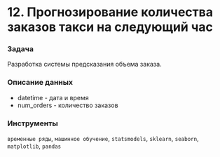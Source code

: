 # 12. Прогнозирование количества заказов такси на следующий час

### Задача

Разработка системы предсказания объема заказа.

### Описание данных

- datetime - дата и время
- num_orders - количество заказов

### Инструменты

`временные ряды`, `машинное обучение`, `statsmodels`, `sklearn`, `seaborn`, `matplotlib`, `pandas`
